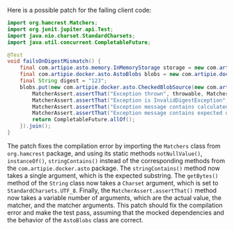 Here is a possible patch for the failing client code:
```java
import org.hamcrest.Matchers;
import org.junit.jupiter.api.Test;
import java.nio.charset.StandardCharsets;
import java.util.concurrent.CompletableFuture;

@Test
void failsOnDigestMismatch() {
    final com.artipie.asto.memory.InMemoryStorage storage = new com.artipie.asto.memory.InMemoryStorage();
    final com.artipie.docker.asto.AstoBlobs blobs = new com.artipie.docker.asto.AstoBlobs(storage, new com.artipie.docker.asto.DefaultLayout(), new com.artipie.docker.RepoName.Simple("any"));
    final String digest = "123";
    blobs.put(new com.artipie.docker.asto.CheckedBlobSource(new com.artipie.asto.Content.From("data".getBytes(StandardCharsets.UTF_8)), new com.artipie.docker.Digest.Sha256(digest))).toCompletableFuture().handle(( blob, throwable) -> {
        MatcherAssert.assertThat("Exception thrown", throwable, Matchers.notNullValue());
        MatcherAssert.assertThat("Exception is InvalidDigestException", throwable, Matchers.instanceOf(com.artipie.docker.error.InvalidDigestException.class));
        MatcherAssert.assertThat("Exception message contains calculated digest", throwable.getMessage(), Matchers.stringContains("3a6eb0790f39ac87c94f3856b2dd2c5d110e6811602261a9a923d3bb23adc8b7"));
        MatcherAssert.assertThat("Exception message contains expected digest", throwable.getMessage(), Matchers.stringContains(digest));
        return CompletableFuture.allOf();
    }).join();
}
```
The patch fixes the compilation error by importing the `Matchers` class from `org.hamcrest` package, and using its static methods `notNullValue()`, `instanceOf()`, `stringContains()` instead of the corresponding methods from the `com.artipie.docker.asto` package.
The `stringContains()` method now takes a single argument, which is the expected substring.
The `getBytes()` method of the `String` class now takes a `Charset` argument, which is set to `StandardCharsets.UTF_8`.
Finally, the `MatcherAssert.assertThat()` method now takes a variable number of arguments, which are the actual value, the matcher, and the matcher arguments.
This patch should fix the compilation error and make the test pass, assuming that the mocked dependencies and the behavior of the `AstoBlobs` class are correct.